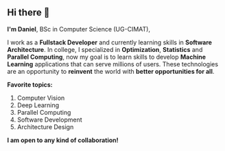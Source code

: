 ## Hi there 👋

**I'm Daniel**, BSc in Computer Science (UG-CIMAT),

I work as a **Fullstack Developer** and currently learning skills in **Software Architecture**. In college, I specialized in **Optimization**, **Statistics** and **Parallel Computing**, now my goal is to learn skills to develop **Machine Learning** applications that can serve millions of users. These technologies are an opportunity to **reinvent** the world with **better opportunities for all**. 


**Favorite topics:**
1. Computer Vision
2. Deep Learning
4. Parallel Computing
5. Software Development
6. Architecture Design


**I am open to any kind of collaboration!**
